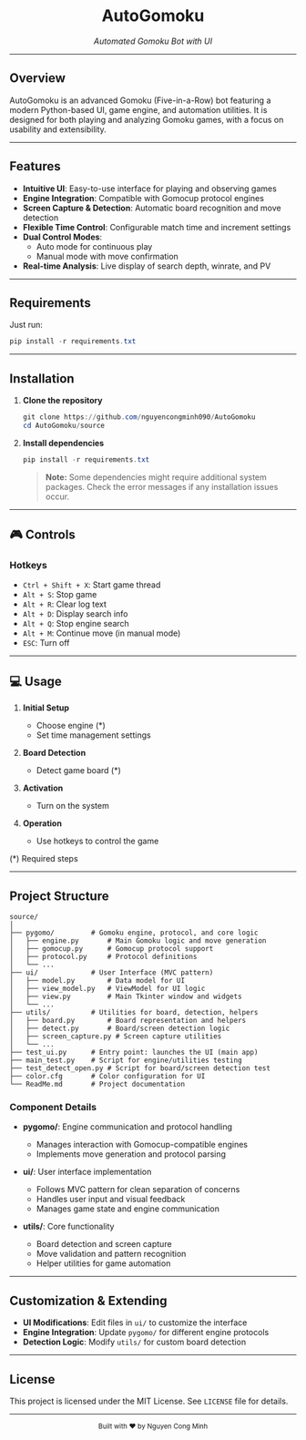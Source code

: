 <div align="center">
  <h1>AutoGomoku</h1>
  <p><em>Automated Gomoku Bot with UI</em></p>
</div>

---

## Overview

AutoGomoku is an advanced Gomoku (Five-in-a-Row) bot featuring a modern Python-based UI, game engine, and automation utilities. It is designed for both playing and analyzing Gomoku games, with a focus on usability and extensibility.

---

## Features

- **Intuitive UI**: Easy-to-use interface for playing and observing games
- **Engine Integration**: Compatible with Gomocup protocol engines
- **Screen Capture & Detection**: Automatic board recognition and move detection
- **Flexible Time Control**: Configurable match time and increment settings
- **Dual Control Modes**: 
  - Auto mode for continuous play
  - Manual mode with move confirmation
- **Real-time Analysis**: Live display of search depth, winrate, and PV

---

## Requirements

Just run:
```powershell
pip install -r requirements.txt
```

---

## Installation

1. **Clone the repository**
   ```powershell
   git clone https://github.com/nguyencongminh090/AutoGomoku
   cd AutoGomoku/source
   ```
2. **Install dependencies**
   ```powershell
   pip install -r requirements.txt
   ```
   > **Note:** Some dependencies might require additional system packages. Check the error messages if any installation issues occur.

---

## 🎮 Controls

### Hotkeys
- `Ctrl + Shift + X`: Start game thread
- `Alt + S`: Stop game
- `Alt + R`: Clear log text
- `Alt + D`: Display search info
- `Alt + Q`: Stop engine search
- `Alt + M`: Continue move (in manual mode)
- `ESC`: Turn off

---

## 💻 Usage

1. **Initial Setup**
   - Choose engine (*) 
   - Set time management settings

2. **Board Detection**
   - Detect game board (*)

3. **Activation**
   - Turn on the system

4. **Operation**
   - Use hotkeys to control the game

(*) Required steps

---

## Project Structure

```
source/
│
├── pygomo/         # Gomoku engine, protocol, and core logic
│   ├── engine.py       # Main Gomoku logic and move generation
│   ├── gomocup.py      # Gomocup protocol support
│   ├── protocol.py     # Protocol definitions
│   └── ...
├── ui/             # User Interface (MVC pattern)
│   ├── model.py        # Data model for UI
│   ├── view_model.py   # ViewModel for UI logic
│   ├── view.py         # Main Tkinter window and widgets
│   └── ...
├── utils/          # Utilities for board, detection, helpers
│   ├── board.py        # Board representation and helpers
│   ├── detect.py       # Board/screen detection logic
│   ├── screen_capture.py # Screen capture utilities
│   └── ...
├── test_ui.py      # Entry point: launches the UI (main app)
├── main_test.py    # Script for engine/utilities testing
├── test_detect_open.py # Script for board/screen detection test
├── color.cfg       # Color configuration for UI
└── ReadMe.md       # Project documentation
```

### Component Details

- **pygomo/**: Engine communication and protocol handling
  - Manages interaction with Gomocup-compatible engines
  - Implements move generation and protocol parsing

- **ui/**: User interface implementation
  - Follows MVC pattern for clean separation of concerns
  - Handles user input and visual feedback
  - Manages game state and engine communication

- **utils/**: Core functionality
  - Board detection and screen capture
  - Move validation and pattern recognition
  - Helper utilities for game automation

---

## Customization & Extending

- **UI Modifications**: Edit files in `ui/` to customize the interface
- **Engine Integration**: Update `pygomo/` for different engine protocols
- **Detection Logic**: Modify `utils/` for custom board detection

---

## License

This project is licensed under the MIT License. See `LICENSE` file for details.

---

<div align="center">
  <sub>Built with ❤️ by Nguyen Cong Minh</sub>
</div>
